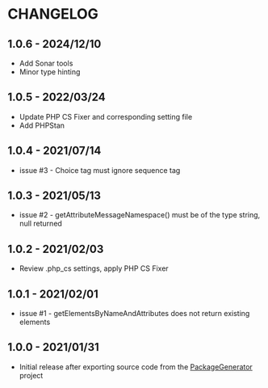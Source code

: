 # CHANGELOG

## 1.0.6 - 2024/12/10
- Add Sonar tools
- Minor type hinting

## 1.0.5 - 2022/03/24
- Update PHP CS Fixer and corresponding setting file
- Add PHPStan

## 1.0.4 - 2021/07/14
- issue #3 - Choice tag must ignore sequence tag

## 1.0.3 - 2021/05/13
- issue #2 - getAttributeMessageNamespace() must be of the type string, null returned

## 1.0.2 - 2021/02/03
- Review .php_cs settings, apply PHP CS Fixer

## 1.0.1 - 2021/02/01
- issue #1 - getElementsByNameAndAttributes does not return existing elements

## 1.0.0 - 2021/01/31
- Initial release after exporting source code from the [PackageGenerator](https://github.com/WsdlToPhp/PackageGenerator) project
